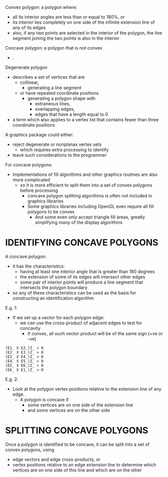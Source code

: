 Convex polygon: a polygon where:
- all its interior angles are less than or equal to 180%, or
- its interior lies completely on one side of the infinite extension line of any of its edges
- also, if any two points are selected in the interior of the polygon, the line segment joining the two points is also in the interior

Concave polygon: a polygon that is not convex
- .

Degenerate polygon
- describes a set of vertices that are
  - collinear,
    - generating a line segment
  - or have repeated coordinate positions
    - generating a polygon shape with
      - extraneous lines,
      - overlapping edges,
      - edges that have a length equal to 0
- a term which also applies to a vertex list that contains fewer than three coordinate positions

A graphics package could either:
- reject degenerate or nonplanax vertex sets
  - which requires extra processing to identify
- leave such considerations to the programmer

For concave polygons:
- Implementations of fill algorithms and other graphics routines are also more complicated
  - so it is more efficient to split them into a set of convex polygons before processing
    - concave polygon splitting algorithms is often not included in graphics libraries
    - Some graphics libraries including OpenGL even require all fill polygons to be convex
      - And some even only accept triangle fill areas, greatly simplifying many of the display algorithms

# IDENTIFYING CONCAVE POLYGONS

A concave polygon:
- it has the characteristics:
  - having at least one interior angle that is greater than 180 degrees
  - the extension of some of its edges will intersect other edges
  - some pair of interior points will produce a line segment that intersects the polygon boundary
- so any of these characteristics can be used as the basis for constructing an identification algorithm

E.g. 1:
- If we set up a vector for each polygon edge:
  - we can use the cross-product of adjacent edges to test for concavity
    - if convex, all such vector product will be of the same sign (+ve or -ve)

```
(E1_ X E2_)Z_ > 0
(E2_ X E3_)Z_ > 0
(E3_ X E4_)Z_ < 0
(E4_ X E5_)Z_ > 0
(E5_ X E6_)Z_ > 0
(E6_ X E1_)Z_ > 0
```

E.g. 2:
- Look at the polygon vertex positions relative to the extension line of any edge.
  - A polygon is concave if
    - some vertices are on one side of the extension line
    - and some vertices are on the other side

# SPLITTING CONCAVE POLYGONS

Once a polygon is identified to be concave, it can be split into a set of convex polygons, using
- edge vectors and edge cross-products, or
- vertex positions relative to an edge extension line to determine which vertices are on one side of this line and which are on the other